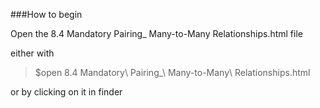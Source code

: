 ###How to begin

Open the 8.4 Mandatory Pairing_ Many-to-Many Relationships.html file

either with 

>$open 8.4 Mandatory\ Pairing_\ Many-to-Many\ Relationships.html

or by clicking on it in finder